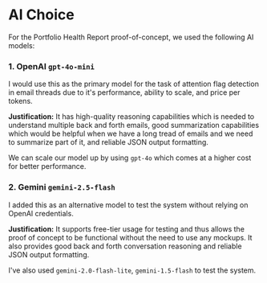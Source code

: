 # AI Choice

For the Portfolio Health Report proof-of-concept, we used the following AI models:

### 1. OpenAI `gpt-4o-mini`
I would use this as the primary model for the task of attention flag detection in email threads due to it's performance, ability to scale, and price per tokens.

**Justification:** It has high-quality reasoning capabilities which is needed to understand multiple back and forth emails, good summarization capabilities which would be helpful when we have a long tread of emails and we need to summarize part of it, and reliable JSON output formatting.

We can scale our model up by using `gpt-4o` which comes at a higher cost for better performance.

### 2. Gemini `gemini-2.5-flash`
I added this as an alternative model to test the system without relying on OpenAI credentials.

**Justification:** It supports free-tier usage for testing and thus allows the proof of concept to be functional without the need to use any mockups. It also provides good back and forth conversation reasoning and reliable JSON output formatting.

I've also used `gemini-2.0-flash-lite`, `gemini-1.5-flash` to test the system.